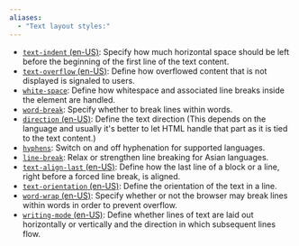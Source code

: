 ```yaml
---
aliases:
  - "Text layout styles:"
---
```

- [`text-indent` (en-US)](https://developer.mozilla.org/en-US/docs/Web/CSS/text-indent): Specify how much horizontal space should be left before the beginning of the first line of the text content.
- [`text-overflow` (en-US)](https://developer.mozilla.org/en-US/docs/Web/CSS/text-overflow): Define how overflowed content that is not displayed is signaled to users.
- [`white-space`](https://developer.mozilla.org/ko/docs/Web/CSS/white-space): Define how whitespace and associated line breaks inside the element are handled.
- [`word-break`](https://developer.mozilla.org/ko/docs/Web/CSS/word-break): Specify whether to break lines within words.
- [`direction` (en-US)](https://developer.mozilla.org/en-US/docs/Web/CSS/direction): Define the text direction (This depends on the language and usually it's better to let HTML handle that part as it is tied to the text content.)
- [`hyphens`](https://developer.mozilla.org/ko/docs/Web/CSS/hyphens): Switch on and off hyphenation for supported languages.
- [`line-break`](https://developer.mozilla.org/ko/docs/Web/CSS/line-break): Relax or strengthen line breaking for Asian languages.
- [`text-align-last` (en-US)](https://developer.mozilla.org/en-US/docs/Web/CSS/text-align-last): Define how the last line of a block or a line, right before a forced line break, is aligned.
- [`text-orientation` (en-US)](https://developer.mozilla.org/en-US/docs/Web/CSS/text-orientation): Define the orientation of the text in a line.
- [`word-wrap` (en-US)](https://developer.mozilla.org/en-US/docs/Web/CSS/overflow-wrap): Specify whether or not the browser may break lines within words in order to prevent overflow.
- [`writing-mode` (en-US)](https://developer.mozilla.org/en-US/docs/Web/CSS/writing-mode): Define whether lines of text are laid out horizontally or vertically and the direction in which subsequent lines flow.